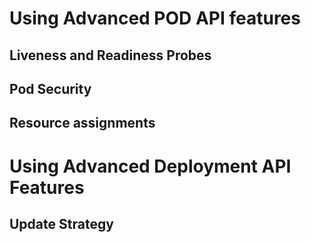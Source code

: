 # Using Advanced POD API features

## Liveness and Readiness Probes

## Pod Security

## Resource assignments

# Using Advanced Deployment API Features

## Update Strategy

## 